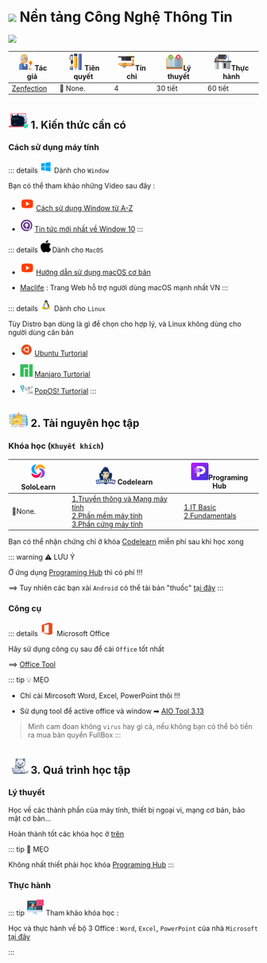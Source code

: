 # <img src="/images/docs/HP/CT200.png" width="50"> Nền tảng Công Nghệ Thông Tin

<img src="https://readme-typing-svg.herokuapp.com?font=tahoma&lines=B%E1%BA%A3ng+sau+tham+kh%E1%BA%A3o+c%E1%BB%A7a+CTU">

| <img src="https://raw.githubusercontent.com/Zenfection/Image/master/2021/07/31-17-12-38-Professor%20Male.png" title="" alt="Professor Male.png" width="35">Tác giả | <img title="" src="https://raw.githubusercontent.com/Zenfection/Image/master/2021/07/31-17-08-42-Learning%20Tools.png" alt="Learning Tools.png" width="35">Tiên quyết | <img src="https://raw.githubusercontent.com/Zenfection/Image/master/2021/07/31-17-13-24-Degree.png" title="" alt="Degree.png" width="35">Tín chỉ | <img src="https://raw.githubusercontent.com/Zenfection/Image/master/2021/07/31-17-10-10-Rage%20Room%20Rules.png" title="" alt="Rage Room Rules.png" width="35">Lý thuyết | <img src="https://raw.githubusercontent.com/Zenfection/Image/master/2021/07/31-17-11-54-Student%20Desk.png" title="" alt="Student Desk.png" width="35">Thực hành |
| ------------------------------------------------------------------------------------------------------------------------------------------------------------------ | --------------------------------------------------------------------------------------------------------------------------------------------------------------------- | ------------------------------------------------------------------------------------------------------------------------------------------------ | ------------------------------------------------------------------------------------------------------------------------------------------------------------------------ | ---------------------------------------------------------------------------------------------------------------------------------------------------------------- |
| [Zenfection](http://facebook.com/zenfection)                                                                                                                       | 🚫 None.                                                                                                                                                              | 4                                                                                                                                                | 30 tiết                                                                                                                                                                       | 60 tiết                                                                                                                                                               |


## <img src="https://raw.githubusercontent.com/Zenfection/Image/master/2021/08/02-21-26-29-tenor.gif" width="40"> 1. Kiến thức cần có
### Cách sử dụng máy tính

::: details <img src="https://raw.githubusercontent.com/Zenfection/Image/master/2021/07/31-17-26-39-icons8-windows8.png" width="25"> Dành cho <code>Window</code>

Bạn có thể tham khảo những Video sau đây : 

- <img src="https://raw.githubusercontent.com/Zenfection/Image/master/2021/07/31-17-34-23-icons8-youtube_play_button.png" width="28"> [Cách sử dụng Window từ A-Z](https://www.youtube.com/watch?v=CxauIig7Fik)

- <img src="https://raw.githubusercontent.com/Zenfection/Image/master/2021/07/13-10-12-23-unnamed.png" width="25"> [Tin tức mới nhất về Window 10](https://quantrimang.com/windows-10-os)
:::

::: details <img src="https://raw.githubusercontent.com/Zenfection/Image/master/2021/07/31-17-27-01-icons8-apple_logo.png" width="25">Dành cho <code>MacOS</code>

- <img src="https://raw.githubusercontent.com/Zenfection/Image/master/2021/07/31-17-34-23-icons8-youtube_play_button.png" width="28"> [Hướng dẫn sử dụng macOS cơ bản](https://www.youtube.com/watch?v=0GSBX4zTUwI&t=235s)

- [Maclife](https://maclife.vn/mac-application) :  Trang Web hỗ trợ người dùng macOS mạnh nhất VN
:::

::: details <img src="https://raw.githubusercontent.com/Zenfection/Image/master/2021/07/31-17-27-06-icons8-linux.png" width="25"> Dành cho <code>Linux</code>

Tùy Distro bạn dùng là gì để chọn cho hợp lý, và Linux không dùng cho người dùng căn bản

- <img src="https://raw.githubusercontent.com/Zenfection/Image/master/2021/07/31-17-48-17-icons8-ubuntu.png" width="25"> [Ubuntu Turtorial](https://www.youtube.com/watch?v=D4WyNjt_hbQ)

- <img src="https://raw.githubusercontent.com/Zenfection/Image/master/2021/07/31-17-48-12-2048px-Manjaro-logo.svg.png" width="25"> [Manjaro Turtorial](https://www.youtube.com/watch?v=5Gv0cxAjkN0&list=PL426FzyFBwBo_kwxfAwyKCKsviq54SfA0)

- <img src="https://raw.githubusercontent.com/Zenfection/Image/master/2021/07/31-17-47-43-Pop_OS-Logo-nobg.svg" width="25"> [PopOS! Turtorial](https://www.youtube.com/watch?v=3Rcxjx3H9jo&list=PLT98CRl2KxKFfumnJiR8FxBsbJepGgMoN&index=3)
:::

## <img src="https://raw.githubusercontent.com/Zenfection/Image/master/2021/08/02-21-24-49-tenor.gif" width="40"> 2. Tài nguyên học tập
### Khóa học (`Khuyết khích`)

| <img src="https://raw.githubusercontent.com/Zenfection/Image/master/2021/07/31-18-20-23-sololearn.webp" title="" alt="sololearn.webp" width="40">SoloLearn | <img title="" src="https://raw.githubusercontent.com/Zenfection/Image/master/2021/07/31-18-21-19-49df4968e49a4e5ba2c4cb94393104fb.png" alt="49df4968e49a4e5ba2c4cb94393104fb.png" width="40"> Codelearn                                              | <img src="https://raw.githubusercontent.com/Zenfection/Image/master/2021/07/31-18-22-06-fy2SPeYLij4AC8WFaGSq0uxol14F22F3BGUU_Dq-UY9WjUiDc6Tz2FDCuxsgyQ4HPQ.webp" title="" alt="fy2SPeYLij4AC8WFaGSq0uxol14F22F3BGUU_Dq-UY9WjUiDc6Tz2FDCuxsgyQ4HPQ.webp" width="35">Programing Hub |
| ---------------------------------------------------------------------------------------------------------------------------------------------------------- | ---------------------------------------------------------------------------------------------------------------------------------------------------------------------------------------------------------------------------------------------------- | --------------------------------------------------------------------------------------------------------------------------------------------------------------------------------------------------------------------------------------------------------------------------------- |
| 🚫None.                                                                                                                                                    | [1.Truyền thông và Mạng máy tính](https://codelearn.io/learning/truyen-thong-va-mang-may-tinh)<br>[2.Phần mềm máy tính](https://codelearn.io/learning/phan-mem-may-tinh)<br>[3.Phần cứng máy tính](https://codelearn.io/learning/phan-cung-may-tinh) | [1.IT Basic](https://programminghub.io/coursedetail/programming/learn/IT-Basics/)<br>[2.Fundamentals](https://programminghub.io/coursedetail/programming/learn/Fundamentals/)                                                                                                     |

Bạn có thể nhận chứng chỉ ở khóa [Codelearn](https://codelearn.io/learning) miễn phí sau khi học xong

::: warning ⚠️  LƯU Ý

Ở ứng dụng [Programing Hub](https://programminghub.io/) thì có phí !!!

==> Tuy nhiên các bạn xài `Android` có thể tải bản "thuốc" [tại đây](https://apkmody.io/apps/programming-hub)
:::
### Công cụ 

::: details <img src="https://raw.githubusercontent.com/Zenfection/Image/master/2021/07/31-23-05-31-icons8-office_365.png" width="30"> Microsoft Office

Hãy sử dụng công cụ sau để cài `Office` tốt nhất 

==> [Office Tool](https://otp.landian.vip/en-us/)

::: tip 💡 MẸO

- Chỉ cài Mircosoft Word, Excel, PowerPoint thôi !!!

- Sử dụng tool để active office và window ➡ [AIO Tool 3.13](https://github.com/Zenfection/zenctu/raw/main/docs/tool/AIO%20Tools%20v3.1.3.zip)

> Mình cam đoan không `virus` hay gì cả, nếu không bạn có thể bỏ tiền ra mua bản quyền FullBox
:::

## <img src="https://raw.githubusercontent.com/Zenfection/Image/master/2021/08/02-21-41-35-tenor.gif" width="40"> 3. Quá trình học tập

### Lý thuyết

Học về các thành phần của máy tính, thiết bị ngoại vi, mạng cơ bản, bảo mật cơ bản...

Hoàn thành tốt các khóa học ở [trên](/nhapmon/CT200-Nen_tang_cong_nghe_thong_tin/#_2-tai-lieu-hoc-tap)

::: tip 🤔 MẸO

Không nhất thiết phải học khóa [Programing Hub](https://programminghub.io/)
:::

### Thực hành

::: tip <img src="https://raw.githubusercontent.com/Zenfection/Image/master/2021/07/31-23-40-20-Online%20Courses.png" width="35"> Tham khảo khóa học : 

Học và thực hành về bộ 3 Office : `Word`, `Excel`, `PowerPoint` của nhà `Microsoft` [tại đây](/course/office/)


::: 
 
 
<comment/> 
 